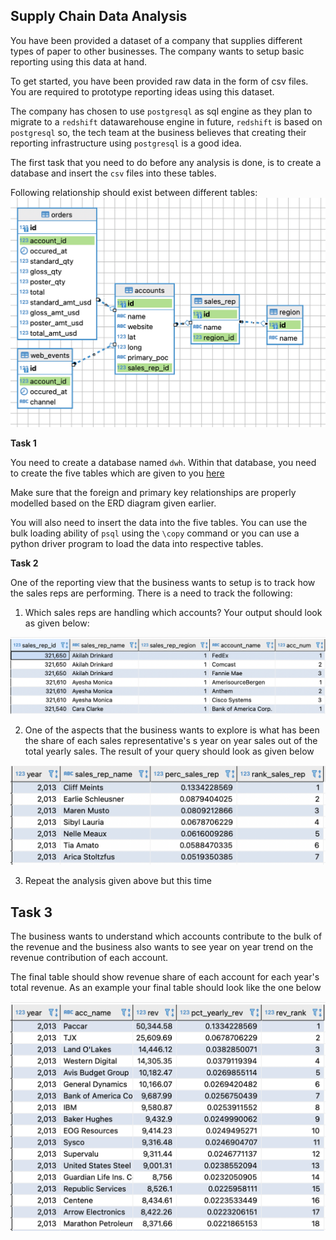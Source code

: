 ## Supply Chain Data Analysis

You have been provided a dataset of a company that supplies different types of paper to other businesses. The company wants to setup basic reporting using this data at hand.

To get started, you have been provided raw data in the form of csv files. You are required to prototype reporting ideas using this dataset.

The company has chosen to use `postgresql` as sql engine as they plan to migrate to a `redshift` datawarehouse engine in future, `redshift` is based on `postgresql` so, the tech team at the business believes that creating their reporting infrastructure using `postgresql` is a good idea.

The first task that you need to do before any analysis is done, is to create a database and insert the `csv` files into these tables.

Following relationship should exist between different tables:
![](./imgs/erd.png) 


**Task 1**

You need to create a database named `dwh`. Within that database, you need to create the five tables which are given to you [here](./data/)

Make sure that the foreign and primary key relationships are properly modelled based on the ERD diagram given earlier.

You will also need to insert the data into the five tables. You can use the bulk loading ability of `psql` using the `\copy` command or you can use a python driver program to load the data into respective tables.

**Task 2**

One of the reporting view that the business wants to setup is to track how the sales reps are performing. There is a need to track the following:

1. Which sales reps are handling which accounts? Your output should look as given below:

![](./imgs/task2.1.png)

2. One of the aspects that  the business wants to explore is what has been the share of each sales representative's s year on year sales out of the total yearly sales. The result of your query should look as given below

![](./imgs/task2.2.png)

3. Repeat the analysis given above but this time 

## Task 3
The business wants to understand which accounts contribute to the bulk of the revenue and the business also wants to see year on year trend on the revenue contribution of each account.

The final table should show revenue share of each account for each year's total revenue. As an example your final table should look like the one below

![](./imgs/task3.1.png)


